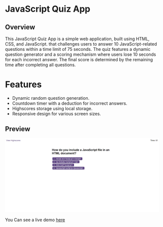 # JavaScript Quiz App

## Overview

This JavaScript Quiz App is a simple web application, built using HTML, CSS, and JavaScript. that challenges users to answer 10 JavaScript-related questions within a time limit of 75 seconds. The quiz features a dynamic question generator and a scoring mechanism where users lose 10 seconds for each incorrect answer. The final score is determined by the remaining time after completing all questions.


# Features

- Dynamic random question generation.
- Countdown timer with a deduction for incorrect answers.
- Highscores storage using local storage.
- Responsive design for various screen sizes.

## Preview

![code quiz Screenshot](./assets/images/screenshot.png)

You Can see a live demo [here](https://danilorua.github.io/Code-quiz)